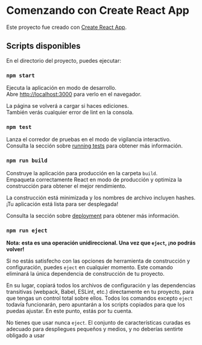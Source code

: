 # Comenzando con Create React App

Este proyecto fue creado con [Create React App](https://github.com/facebook/create-react-app).

## Scripts disponibles

En el directorio del proyecto, puedes ejecutar:

### `npm start`

Ejecuta la aplicación en modo de desarrollo.\
Abre [http://localhost:3000](http://localhost:3000) para verlo en el navegador.

La página se volverá a cargar si haces ediciones.\
También verás cualquier error de lint en la consola.

### `npm test`

Lanza el corredor de pruebas en el modo de vigilancia interactivo.\
Consulta la sección sobre [running tests](https://facebook.github.io/create-react-app/docs/running-tests) para obtener más información.

### `npm run build`

Construye la aplicación para producción en la carpeta `build`.\
Empaqueta correctamente React en modo de producción y optimiza la construcción para obtener el mejor rendimiento.

La construcción está minimizada y los nombres de archivo incluyen hashes.\
¡Tu aplicación está lista para ser desplegada!

Consulta la sección sobre [deployment](https://facebook.github.io/create-react-app/docs/deployment) para obtener más información.

### `npm run eject`

**Nota: esta es una operación unidireccional. Una vez que `eject`, ¡no podrás volver!**

Si no estás satisfecho con las opciones de herramienta de construcción y configuración, puedes `eject` en cualquier momento. Este comando eliminará la única dependencia de construcción de tu proyecto.

En su lugar, copiará todos los archivos de configuración y las dependencias transitivas (webpack, Babel, ESLint, etc.) directamente en tu proyecto, para que tengas un control total sobre ellos. Todos los comandos excepto `eject` todavía funcionarán, pero apuntarán a los scripts copiados para que los puedas ajustar. En este punto, estás por tu cuenta.

No tienes que usar nunca `eject`. El conjunto de características curadas es adecuado para despliegues pequeños y medios, y no deberías sentirte obligado a usar
